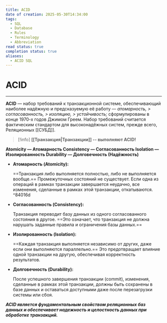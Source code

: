 ```yaml
---
title: ACID
date of creation: 2025-05-30T14:34:00
tags:
  - SQL
  - Database
  - Rules
  - Terminology
  - Abbreviation
read status: true
completion status: true
aliases:
  - ACID SQL
---
```

# ACID
---

**ACID** — набор требований к транзакционной системе, обеспечивающий наиболее надёжную и предсказуемую её работу — *атомарность, > согласованность, > изоляцию, > устойчивость;* сформулированы в конце 1970-х годов Джимом Греем. Набор требований считается фактическим стандартом для высоконадёжных систем, прежде всего, Реляционных [[СУБД]].

>[!info]
**[[Транзакция|Транзакции]] -- выполняют ACID!**

**Atomicity — Атомарность
Consistency — Согласованность
Isolation — Изолированность
Durability — Долговечность (Надёжность)**

- **Атомарность (Atomicity):**
    
    ==Транзакция либо выполняется полностью, либо не выполняется вообще.== Промежуточных состояний не существует. Если одна из операций в рамках транзакции завершается неудачно, все изменения, сделанные в рамках этой транзакции, откатываются.
 ^84016d
- **Согласованность (Consistency):**
    
    Транзакция переводит базу данных из одного согласованного состояния в другое. ==Это означает, что транзакция не должна нарушать заданные правила и ограничения базы данных.==

- **Изолированность (Isolation):**
    
    ==Каждая транзакция выполняется независимо от других, даже если они выполняются параллельно.== Это предотвращает влияние одной транзакции на другую, обеспечивая корректность результатов.

- **Долговечность (Durability):**
    
    После успешного завершения транзакции (commit), изменения, сделанные в рамках этой транзакции, должны быть сохранены в базе данных и оставаться доступными даже после перезагрузки системы или сбоя.

***ACID является фундаментальным свойством реляционных баз данных и обеспечивает надежность и целостность данных при обработке транзакций.***
